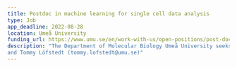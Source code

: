 ```yaml
---
title: Postdoc in machine learning for single cell data analysis
type: Job
app_deadline: 2022-08-28
location: Umeå University
funding_url: https://www.umu.se/en/work-with-us/open-positions/post-doctor-in-machine-learning-for-single-cell-data-analysis_507450/
description: "The Department of Molecular Biology Umeå University seeks a postdoctoral scientist to work with varational autoencoders to model gene isoforms in single-cell data. The position is funded by the Medical Faculty. Further details are provided by Johan Henriksson (johan.henriksson@umu.se)
and Tommy Löfstedt (tommy.lofstedt@umu.se)"
---
```

